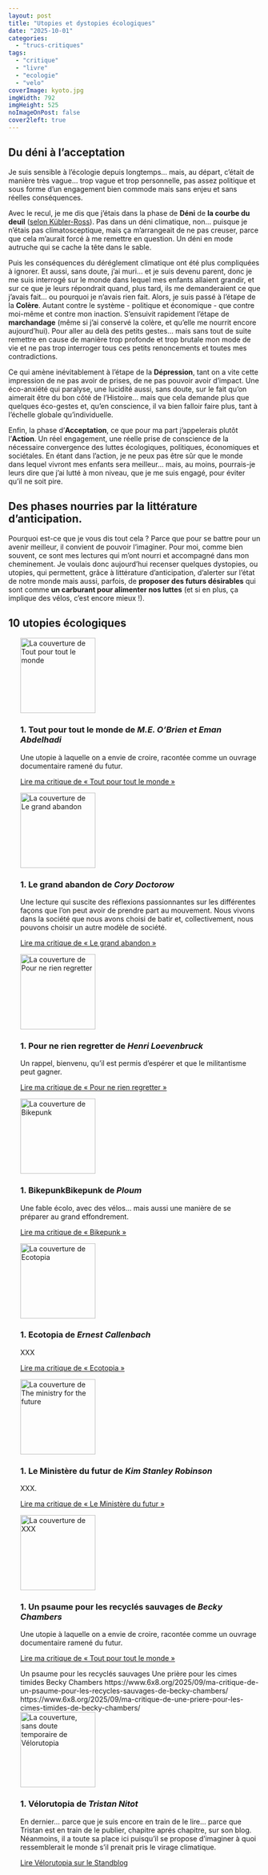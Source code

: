```yaml
---
layout: post
title: "Utopies et dystopies écologiques"
date: "2025-10-01"
categories: 
  - "trucs-critiques"
tags: 
  - "critique"
  - "livre"
  - "ecologie"
  - "velo"
coverImage: kyoto.jpg
imgWidth: 792
imgHeight: 525
noImageOnPost: false
cover2left: true
---
```


<h2>Du déni à l’acceptation</h2>

<p>Je suis sensible à l’écologie depuis longtemps… mais, au départ, c’était de manière très vague… trop vague et trop personnelle, pas assez politique et sous forme d’un engagement bien commode mais sans enjeu et sans réelles conséquences.</p>
<p>Avec le recul, je me dis que j’étais dans la phase de <strong>Déni</strong> de <strong>la courbe du deuil</strong> (<a href="https://fr.wikipedia.org/wiki/Mod%C3%A8le_de_K%C3%BCbler-Ross">selon Kübler-Ross</a>). Pas dans un déni climatique, non… puisque je n’étais pas climatosceptique, mais ça m’arrangeait de ne pas creuser, parce que cela m’aurait forcé à me remettre en question. Un déni en mode autruche qui se cache la tête dans le sable.</p>
<p>Puis les conséquences du déréglement climatique ont été plus compliquées à ignorer. Et aussi, sans doute, j’ai muri… et je suis devenu parent, donc je me suis interrogé sur le monde dans lequel mes enfants allaient grandir, et sur ce que je leurs répondrait quand, plus tard, ils me demanderaient ce que j’avais fait… ou pourquoi je n’avais rien fait. Alors, je suis passé à l’étape de la <strong>Colère</strong>. Autant contre le système - politique et économique - que contre moi-même et contre mon inaction. S’ensuivit rapidement l’étape de <strong>marchandage</strong> (même si j’ai conservé la colère, et qu’elle me nourrit encore aujourd’hui). Pour aller au delà des petits gestes… mais sans tout de suite remettre en cause de manière trop profonde et trop brutale mon mode de vie et ne pas trop interroger tous ces petits renoncements et toutes mes contradictions.</p>
<p>Ce qui amène inévitablement à l’étape de la <strong>Dépression</strong>, tant on a vite cette impression de ne pas avoir de prises, de ne pas pouvoir avoir d’impact. Une éco-anxiété qui paralyse, une lucidité aussi, sans doute, sur le fait qu’on aimerait être du bon côté de l’Histoire… mais que cela demande plus que quelques éco-gestes et, qu’en conscience, il va bien falloir faire plus, tant à l’échelle globale qu’individuelle.</p>
<p>Enfin, la phase d’<strong>Acceptation</strong>, ce que pour ma part j’appelerais plutôt l’<strong>Action</strong>. Un réel engagement, une réelle prise de conscience de la nécessaire convergence des luttes écologiques, politiques, économiques et sociétales. En étant dans l’action, je ne peux pas être sûr que le monde dans lequel vivront mes enfants sera meilleur… mais, au moins, pourrais-je leurs dire que j’ai lutté à mon niveau, que je me suis engagé, pour éviter qu’il ne soit pire.</p>

<h2>Des phases nourries par la littérature d’anticipation.</h2>

<p>Pourquoi est-ce que je vous dis tout cela&nbsp;? Parce que pour se battre pour un avenir meilleur, il convient de pouvoir l’imaginer. Pour moi, comme bien souvent, ce sont mes lectures qui m’ont nourri et accompagné dans mon cheminement. Je voulais donc aujourd’hui recenser quelques dystopies, ou utopies, qui permettent, grâce à littérature d’anticipation, d’alerter sur l’état de notre monde mais aussi, parfois, de <strong>proposer des futurs désirables</strong> qui sont comme <strong>un carburant pour alimenter nos luttes</strong> (et si en plus, ça implique des vélos, c’est encore mieux&nbsp;!).

<h2>10 utopies écologiques</h2>

<ol>
  <li class="book">
    <div class="cover">
      <a class="lightbox" href="/.netlify/images?url=/images/2025/08/tout-pour-tout-le-monde.jpg&fit=contain&w=1024&h=1024&format=webp"><img src="/.netlify/images?url=/images/2025/08/tout-pour-tout-le-monde.jpg&fit=contain&w=1024&h=1024&format=webp" alt="La couverture de Tout pour tout le monde" width="150" /></a>
    </div>
    <div class="review">
      <h3><strong>Tout pour tout le monde</strong> de <em>M.E. O’Brien et Eman Abdelhadi</em></h3>
      <p>Une utopie à laquelle on a envie de croire, racontée comme un ouvrage documentaire ramené du futur.</p>
      <p><a href="/2025/08/ma-critique-de-tout-pour-tout-le-monde-de-me-obrien-et-eman-abdelhadi/">Lire ma critique de «&nbsp;Tout pour tout le monde&nbsp;»</a></p>
    </div>
  </li>
  <li class="book">
    <div class="cover">
      <a class="lightbox" href="/.netlify/images?url=/images/2025/08/le-grand-abandon.jpg&fit=contain&w=1024&h=1024&format=webp"><img src="/.netlify/images?url=/images/2025/08/le-grand-abandon.jpg&fit=contain&w=1024&h=1024&format=webp" alt="La couverture de Le grand abandon" width="150" /></a>
    </div>
    <div class="review">
      <h3><strong>Le grand abandon</strong> de <em>Cory Doctorow</em></h3>
      <p>Une lecture qui suscite des réflexions passionnantes sur les différentes façons que l’on peut avoir de prendre part au mouvement. Nous vivons dans la société que nous avons choisi de batir et, collectivement, nous pouvons choisir un autre modèle de société.</p>
      <p><a href="/2025/08/ma-critique-de-le-grand-abandon-de-cory-doctorow/">Lire ma critique de «&nbsp;Le grand abandon&nbsp;»</a></p>
    </div>
  </li>
  <li class="book">
    <div class="cover">
      <a class="lightbox" href="/.netlify/images?url=/images/2025/03/pour-ne-rien-regretter.jpg&fit=contain&w=1024&h=1024&format=webp"><img src="/.netlify/images?url=/images/2025/03/pour-ne-rien-regretter.jpg&fit=contain&w=1024&h=1024&format=webp" alt="La couverture de Pour ne rien regretter" width="150" /></a>
    </div>
    <div class="review">
      <h3><strong>Pour ne rien regretter</strong> de <em>Henri Loevenbruck</em></h3>
      <p>Un rappel, bienvenu, qu’il est permis d’espérer et que le militantisme peut gagner.</p>
      <p><a href="/2025/03/ma-critique-de-pour-ne-rien-regretter-de-henri-loevenbruck/">Lire ma critique de «&nbsp;Pour ne rien regretter&nbsp;»</a></p>
    </div>
  </li>
  <li class="book">
    <div class="cover">
      <a class="lightbox" href="/.netlify/images?url=/images/2024/11/bikepunk.webp&fit=contain&w=1024&h=1024&format=webp"><img src="/.netlify/images?url=/images/2024/11/bikepunk.webp&fit=contain&w=1024&h=1024&format=webp" alt="La couverture de Bikepunk" width="150" /></a>
    </div>
    <div class="review">
      <h3><strong>BikepunkBikepunk</strong> de <em>Ploum</em></h3>
      <p>Une fable écolo, avec des vélos… mais aussi une manière de se préparer au grand effondrement.</p>
      <p><a href="/2024/11/ma-critique-de-bikepunk-de-ploum/">Lire ma critique de «&nbsp;Bikepunk&nbsp;»</a></p>
    </div>
  </li>
  <li class="book">
    <div class="cover">
      <a class="lightbox" href="/.netlify/images?url=/images/2018/11/5bb772e752d3d.jpg&fit=contain&w=1024&h=1024&format=webp"><img src="/.netlify/images?url=/images/2018/11/5bb772e752d3d.jpg&fit=contain&w=1024&h=1024&format=webp" alt="La couverture de Ecotopia" width="150" /></a>
    </div>
    <div class="review">
      <h3><strong>Ecotopia</strong> de <em>Ernest Callenbach</em></h3>
      <p>XXX</p>
      <p><a href="/2018/11/ma-critique-de-ecotopia-dernest-callenbach/">Lire ma critique de «&nbsp;Ecotopia&nbsp;»</a></p>
    </div>
  </li>
  <li class="book">
    <div class="cover">
      <a class="lightbox" href="/.netlify/images?url=/images/2023/10/TMFTF.jpg&fit=contain&w=1024&h=1024&format=webp"><img src="/.netlify/images?url=/images/2023/10/TMFTF.jpg&fit=contain&w=1024&h=1024&format=webp" alt="La couverture de The ministry for the future" width="150" /></a>
    </div>
    <div class="review">
      <h3><strong>Le Ministère du futur</strong> de <em>Kim Stanley Robinson</em></h3>
      <p>XXX.</p>
      <p><a href="/2023/10/ma-critique-de-ministry-of-the-future-de-kim-stanley-robinson/">Lire ma critique de «&nbsp;Le Ministère du futur&nbsp;»</a></p>
    </div>
  </li>
  <li class="book">
    <div class="cover">
      <a class="lightbox" href="/.netlify/images?url=/images/2025/08/tout-pour-tout-le-monde.jpg&fit=contain&w=1024&h=1024&format=webp"><img src="/.netlify/images?url=/images/2025/08/tout-pour-tout-le-monde.jpg&fit=contain&w=1024&h=1024&format=webp" alt="La couverture de XXX" width="150" /></a>
    </div>
    <div class="review">
      <h3><strong>Un psaume pour les recyclés sauvages</strong> de <em>Becky Chambers</em></h3>
      <p>Une utopie à laquelle on a envie de croire, racontée comme un ouvrage documentaire ramené du futur.</p>
      <p><a href="https://www.6x8.org/2025/08/ma-critique-de-tout-pour-tout-le-monde-de-me-obrien-et-eman-abdelhadi/">Lire ma critique de «&nbsp;Tout pour tout le monde&nbsp;»</a></p>
    </div>
  </li>
  Un psaume pour les recyclés sauvages
  Une prière pour les cimes timides 
  Becky Chambers
  https://www.6x8.org/2025/09/ma-critique-de-un-psaume-pour-les-recycles-sauvages-de-becky-chambers/
  https://www.6x8.org/2025/09/ma-critique-de-une-priere-pour-les-cimes-timides-de-becky-chambers/

  <li class="book">
    <div class="cover">
      <a class="lightbox" href="/.netlify/images?url=/images/2025/10/velorutopia.jpg&fit=contain&w=1024&h=1024&format=webp"><img src="/.netlify/images?url=/images/2025/10/velorutopia.jpg&fit=contain&w=1024&h=1024&format=webp" alt="La couverture, sans doute temporaire de Vélorutopia" width="150" /></a>
    </div>
    <div class="review">
      <h3><strong>Vélorutopia</strong> de <em>Tristan Nitot</em></h3>
      <p>En dernier… parce que je suis encore en train de le lire… parce que Tristan est en train de le publier, chapitre aprés chapitre, sur son blog. Néanmoins, il a toute sa place ici puisqu’il se propose d’imaginer à quoi ressemblerait le monde s’il prenait pris le virage climatique.</p>
      <p><a href="https://standblog.org/blog/post/2025/09/20/V%C3%A9lorutopia%2C-une-nouvelle-utopique-solarpunk-et-bikepunk-qui-donne-la-p%C3%AAche">Lire Vélorutopia sur le Standblog</a></p>
    </div>
  </li>
</ol>
<style>
li.book {
  list-style-type: none;
}
li.book .cover {
  flex: 0;
  min-width: 150px;
  padding-left: 0;
  padding-right: 1rem;
}
li.book h3::before {
  content: counter(section) ". ";
  counter-increment: section; 
}
</style>
